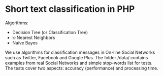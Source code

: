 Short text classification in PHP
================================

Algorithms:
- Decision Tree (or Classification Tree) 
- k-Nearest Neighbors  
- Naive Bayes 

We use algorithms for classification messages in On-line Social Networks such as Twitter, Facebook and Google Plus.
The folder /data/ contains examples from real Social Networks and simple stop-words list for tests. The tests cover two aspects: accuracy (performance) and processing time.

